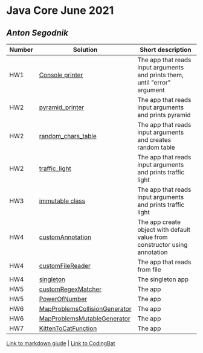 # Java Core June 2021

## *Anton Segodnik*

| Number | Solution  | Short description
| --- | --- | --- |
|HW1 | [Console printer](https://github.com/NikolaevArtem/Java_Core_June_2021/tree/feature/AntonSegodnik/src/main/java/homework_1) | The app that reads input arguments and prints them, until "error" argument |
|HW2 | [pyramid_printer](https://github.com/NikolaevArtem/Java_Core_June_2021/tree/feature/AntonSegodnik/src/main/java/homework_2/pyramid_printer) | The app that reads input arguments and prints pyramid |
|HW2 | [random_chars_table](https://github.com/NikolaevArtem/Java_Core_June_2021/tree/feature/AntonSegodnik/src/main/java/homework_2/random_chars_table) | The app that reads input arguments and creates random table |
|HW2 | [traffic_light](https://github.com/NikolaevArtem/Java_Core_June_2021/tree/feature/AntonSegodnik/src/main/java/homework_2/traffic_light) | The app that reads input arguments and prints traffic light |
|HW3 | [immutable class](https://github.com/NikolaevArtem/Java_Core_June_2021/tree/feature/AntonSegodnik/src/main/java/homework_3) | The app that reads input arguments and prints traffic light |
|HW4 | [customAnnotation](https://github.com/NikolaevArtem/Java_Core_June_2021/tree/feature/AntonSegodnik/src/main/java/homework_4/customAnnotation) | The app create object with default value from constructor using annotation |
|HW4 | [customFileReader](https://github.com/NikolaevArtem/Java_Core_June_2021/tree/feature/AntonSegodnik/src/main/java/homework_4/customFileReader) | The app that reads from file |
|HW4 | [singleton](https://github.com/NikolaevArtem/Java_Core_June_2021/tree/feature/AntonSegodnik/src/main/java/homework_4/singleton) | The singleton app  |
|HW5 | [customRegexMatcher](https://github.com/NikolaevArtem/Java_Core_June_2021/tree/feature/AntonSegodnik/src/main/java/homework_5/customRegexMatcher) | The  app  |
|HW5 | [PowerOfNumber](https://github.com/NikolaevArtem/Java_Core_June_2021/tree/feature/AntonSegodnik/src/main/java/homework_5/PowerOfNumber) | The  app  |
|HW6 | [MapProblemsCollisionGenerator](https://github.com/NikolaevArtem/Java_Core_June_2021/tree/feature/AntonSegodnik/src/main/java/homework_6/MapProblemsCollisionGenerator) | The  app  |
|HW6 | [MapProblemsMutableGenerator](https://github.com/NikolaevArtem/Java_Core_June_2021/tree/feature/AntonSegodnik/src/main/java/homework_6/MapProblemsMutableGenerator) | The  app  |
|HW7 | [KittenToCatFunction](https://github.com/NikolaevArtem/Java_Core_June_2021/tree/feature/AntonSegodnik/src/main/java/homework_7) | The  app  |

[Link to markdown giude](https://github.com/adam-p/markdown-here/wiki/Markdown-Cheatsheet) | 
[Link to CodingBat](https://codingbat.com/done?user=segodnik@gmail.com&tag=8130222420)  
